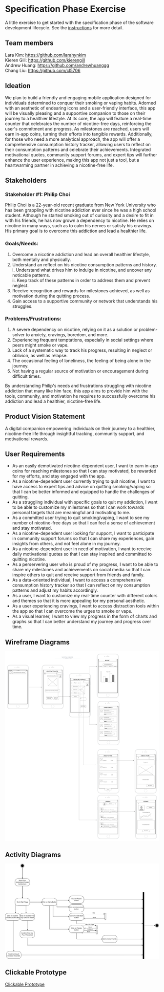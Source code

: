 # Specification Phase Exercise

A little exercise to get started with the specification phase of the software development lifecycle. See the [instructions](instructions.md) for more detail.

## Team members
Lara Kim: https://github.com/larahynkim <br>
Kieren Gill: https://github.com/kierengill <br>
Andrew Huang: https://github.com/andrewhuanggg <br>
Chang Liu: https://github.com/cl5706 <br>

## Ideation 
We plan to build a friendly and engaging mobile application designed for individuals determined to conquer their smoking or vaping habits. Adorned with an aesthetic of endearing icons and a user-friendly interface, this app will be visually pleasing and a supportive companion to those on their journey to a healthier lifestyle. At its core, the app will feature a real-time counter that celebrates the number of nicotine-free days, reinforcing the user's commitment and progress. As milestones are reached, users will earn in-app coins, turning their efforts into tangible rewards. Additionally, for those who need a more analytical approach, the app will offer a comprehensive consumption history tracker, allowing users to reflect on their consumption patterns and celebrate their achievements. Integrated motivational quotes, community support forums, and expert tips will further enhance the user experience, making this app not just a tool, but a heartwarming partner in achieving a nicotine-free life. 

## Stakeholders

### Stakeholder #1: Philip Choi  
Philip Choi is a 22-year-old recent graduate from New York University who has been grappling with nicotine addiction ever since he was a high school student. Although he started smoking out of curiosity and a desire to fit in with his friends, he has now grown a dependency to nicotine. He relies on nicotine in many ways, such as to calm his nerves or satisfy his cravings. His primary goal is to overcome this addiction and lead a healthier life.   
### Goals/Needs: 
1. Overcome a nicotine addiction and lead an overall healthier lifestyle, both mentally and physically. 
2. Understand an reflect on his nicotine consumption patterns and history. <br>
	i. Understand what drives him to indulge in nicotine, and uncover any noticable patterns. <br>
	ii. Keep track of these patterns in order to address them and prevent neglect. <br>
3. Receive recognition and rewards for milestones achieved, as well as motivation during the quitting process. 
4. Gain access to a supportive community or network that understands his struggles. 

### Problems/Frustrations:
1. A severe dependency on nicotine, relying on it as a solution or problem-solver to anxiety, cravings, boredom, and more. 
2. Experiencing frequent temptations, especially in social settings where peers might smoke or vape. 
3. Lack of a systematic way to track his progress, resulting in neglect or oblivion, as well as relapse. 
4. The occasional feeling of loneliness, the feeling of being alone in the journey.   
5. Not having a regular source of motivation or encouragement during difficult times. 

By understanding Philip's needs and frustrations struggling with nicotine addiction that many like him face, this app aims to provide him with the tools, community, and motivation he requires to successfully overcome his addiction and lead a healthier, nicotine-free life.

## Product Vision Statement

A digital companion empowering individuals on their journey to a healthier, nicotine-free life through insightful tracking, community support, and motivational rewards. 

## User Requirements

* As an easily demotivated nicotine-dependent user, I want to earn in-app coins for reaching milestones so that I can stay motivated, be rewarded for my efforts, and stay engaged with the app. 
* As a nicotine-dependent user currently trying to quit nicotine, I want to have access to expert tips and advice on quitting smoking/vaping so that I can be better informed and equipped to handle the challenges of quitting.
* As a struggling individual with specific goals to quit my addiction, I want to be able to customize my milestones so that I can work towards personal targets that are meaningful and motivating to me.
* As a committed user trying to quit smoking/vaping, I want to see my number of nicotine-free days so that I can feel a sense of achievement and stay motivated.
* As a nicotine-dependent user looking for support, I want to participate in community support forums so that I can share my experiences, gain insights from others, and not feel alone in my journey.
* As a nicotine-dependent user in need of motivation, I want to receive daily motivational quotes so that I can stay inspired and committed to quitting nicotine.
* As a perservering user who is proud of my progress, I want to be able to share my milestones and achievements on social media so that I can inspire others to quit and receive support from friends and family.
* As a data-oriented individual, I want to access a comprehensive consumption history tracker so that I can reflect on my consumption patterns and adjust my habits accordingly.
* As a user, I want to customize my real-time counter with different colors and themes so that it is more appealing for my personal aesthetic. 
* As a user experiencing cravings, I want to access distraction tools within the app so that I can overcome the urges to smoke or vape. 
* As a visual learner, I want to view my progress in the form of charts and graphs so that I can better understand my journey and progress over time. 

## Wireframe Diagrams

![Alt text](7196f91ac8def4884540047ae60e7e2.png)

## Activity Diagrams

![Alt text](0c754e65a3616fd235e70ead00140a2.png)

## Clickable Prototype

[Clickable Prototype](https://www.figma.com/proto/8OcCgQFUwQruSJyB0u7IJx/SWE-Project-1?page-id=0%3A1&type=design&node-id=1-2&viewport=349%2C234%2C0.31&t=hFNplcxoskbgAaYB-1&scaling=scale-down&starting-point-node-id=1%3A2&mode=design)